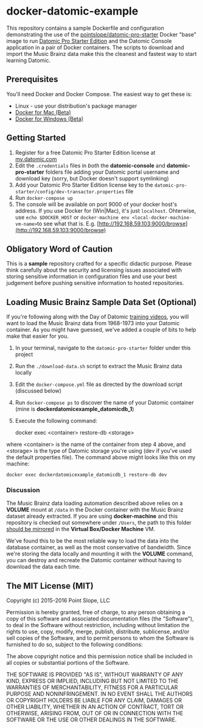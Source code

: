 # docker-datomic-example

This repository contains a sample Dockerfile and configuration demonstrating the use of the
[pointslope/datomic-pro-starter](https://registry.hub.docker.com/u/pointslope/datomic-pro-starter/)
Docker "base" image to run [Datomic Pro Starter Edition](http://www.datomic.com/) and the Datomic Console
application in a pair of Docker containers. The scripts to download and import the Music Brainz data
make this the cleanest and fastest way to start learning Datomic.

## Prerequisites

You'll need Docker and Docker Compose. The easiest way to get these is:

* Linux - use your distribution's package manager
* [Docker for Mac (Beta)](https://docs.docker.com/engine/installation/mac/#docker-for-mac)
* [Docker for Windows (Beta)](https://docs.docker.com/engine/installation/windows/#docker-for-windows)

## Getting Started

1. Register for a free Datomic Pro Starter Edition license at [my.datomic.com](https://my.datomic.com/account/create)
2. Edit the `.credentials` files in *both* the **datomic-console** and **datomic-pro-starter** folders file adding your Datomic portal username and download key (sorry, but Docker doesn't support symlinking)
3. Add your Datomic Pro Starter Edition license key to the `datomic-pro-starter/config/dev-transactor.properties` file
4. Run `docker-compose up`
5. The console will be available on port 9000 of your docker host's
   address. If you use Docker for (Win|Mac), it's just `localhost`. Ohterwise, use `echo $DOCKER_HOST` or `docker-machine env <local-docker-machine-vm-name>`to see what that is. E.g. [http://192.168.59.103:9000/browse](http://192.168.59.103:9000/browse)

##  Obligatory Word of Caution

This is a **sample** repository crafted for a specific didactic
purpose. Please think carefully about the security and licensing
issues associated with storing sensitive information in configuration
files and use your best judgement before pushing sensitive information
to hosted repositories.

## Loading Music Brainz Sample Data Set (Optional)

If you're following along with the Day of Datomic
[training videos](http://www.datomic.com/training.html), you will want
to load the Music Brainz data from 1968-1973 into your Datomic
container. As you might have guessed, we've added a couple of bits to
help make that easier for you.

1. In your terminal, navigate to the `datomic-pro-starter` folder under this project
2. Run the `./download-data.sh` script to extract the Music Brainz data locally
3. Edit the `docker-compose.yml` file as directed by the download script (discussed below)
4. Run `docker-compose ps` to discover the name of your Datomic container (mine is **dockerdatomicexample\_datomicdb\_1**)
5. Execute the following command:

    docker exec &lt;container&gt; restore-db &lt;storage&gt;

where &lt;container&gt; is the name of the container from step 4
above, and &lt;storage&gt; is the type of Datomic storage you're using
(dev if you've used the default properties file). The command above
might looks like this on my machine:

    docker exec dockerdatomicexample_datomicdb_1 restore-db dev

### Discussion

The Music Brainz data loading automation described above relies on a
**VOLUME** mount at `/data` in the Docker container with the Music
Brainz dataset already extracted. If you are using **docker-machine**
and this repository is checked out somewhere under `/Users`, the path
to this folder
[should be mirrored](https://github.com/boot2docker/boot2docker#user-content-virtualbox-guest-additions)
in the **Virtual Box/Docker Machine** VM.

We've found this to be the most reliable way to load the data into the
database container, as well as the most conservative of bandwidth.
Since we're storing the data locally and mounting it with the
**VOLUME** command, you can destroy and recreate the Datomic container
without having to download the data each time.

##  The MIT License (MIT)

Copyright (c) 2015-2016 Point Slope, LLC

Permission is hereby granted, free of charge, to any person obtaining a copy
of this software and associated documentation files (the "Software"), to deal
in the Software without restriction, including without limitation the rights
to use, copy, modify, merge, publish, distribute, sublicense, and/or sell
copies of the Software, and to permit persons to whom the Software is
furnished to do so, subject to the following conditions:

The above copyright notice and this permission notice shall be included in
all copies or substantial portions of the Software.

THE SOFTWARE IS PROVIDED "AS IS", WITHOUT WARRANTY OF ANY KIND, EXPRESS OR
IMPLIED, INCLUDING BUT NOT LIMITED TO THE WARRANTIES OF MERCHANTABILITY,
FITNESS FOR A PARTICULAR PURPOSE AND NONINFRINGEMENT. IN NO EVENT SHALL THE
AUTHORS OR COPYRIGHT HOLDERS BE LIABLE FOR ANY CLAIM, DAMAGES OR OTHER
LIABILITY, WHETHER IN AN ACTION OF CONTRACT, TORT OR OTHERWISE, ARISING FROM,
OUT OF OR IN CONNECTION WITH THE SOFTWARE OR THE USE OR OTHER DEALINGS IN
THE SOFTWARE.
